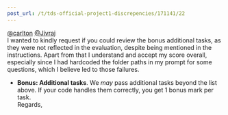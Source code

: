 ```yaml
---
post_url: /t/tds-official-project1-discrepencies/171141/22
---
```

[@carlton](/u/carlton) [@Jivraj](/u/jivraj)  
I wanted to kindly request if you could review the bonus additional tasks, as they were not reflected in the evaluation, despite being mentioned in the instructions. Apart from that I understand and accept my score overall, especially since I had hardcoded the folder paths in my prompt for some questions, which I believe led to those failures.

* **Bonus: Additional tasks**. We *may* pass additional tasks beyond the list above. If your code handles them correctly, you get 1 bonus mark per task.  
  Regards,
